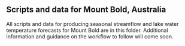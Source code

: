 ## Scripts and data for Mount Bold, Australia

All scripts and data for producing seasonal streamflow and lake water temperature forecasts for Mount Bold are in this folder. Additional information and guidance on the workflow to follow will come soon.